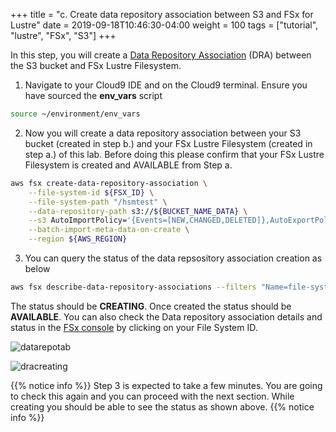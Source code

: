 +++
title = "c. Create data repository association between S3 and FSx for Lustre"
date = 2019-09-18T10:46:30-04:00
weight = 100
tags = ["tutorial", "lustre", "FSx", "S3"]
+++

In this step, you will create a [Data Repository Association](https://docs.aws.amazon.com/fsx/latest/LustreGuide/create-dra-linked-data-repo.html) (DRA) between the S3 bucket and FSx Lustre Filesystem.

1. Navigate to your Cloud9 IDE and on the Cloud9 terminal. Ensure you have sourced the **env_vars** script

```bash
source ~/environment/env_vars
```  

2. Now you will create a data repository association between your S3 bucket (created in step b.) and your FSx Lustre Filesystem (created in step a.) of this lab. Before doing this please confirm that your FSx Lustre Filesystem is created and AVAILABLE from Step a.

```bash
aws fsx create-data-repository-association \
    --file-system-id ${FSX_ID} \
    --file-system-path "/hsmtest" \
    --data-repository-path s3://${BUCKET_NAME_DATA} \
    --s3 AutoImportPolicy='{Events=[NEW,CHANGED,DELETED]},AutoExportPolicy={Events=[NEW,CHANGED,DELETED]}' \
    --batch-import-meta-data-on-create \
    --region ${AWS_REGION}
``` 

3. You can query the status of the data repsository association creation as below

```bash
aws fsx describe-data-repository-associations --filters "Name=file-system-id,Values=${FSX_ID}" --query "Associations[0].Lifecycle" --output text
```
The status should be **CREATING**. Once created the status should be **AVAILABLE**. You can also check the Data repository association details and status in the [FSx console](https://console.aws.amazon.com/fsx/home) by clicking on your File System ID.

![datarepotab](/images/fsx-for-lustre-hsm/datarepotab.png)

![dracreating](/images/fsx-for-lustre-hsm/dracreating.png)

{{% notice info %}}
Step 3 is expected to take a few  minutes. You are going to check this again and you can proceed with the next section. While creating you should be able to see the status as shown above. 
{{% notice info %}}


